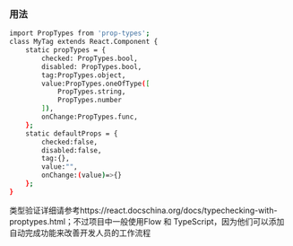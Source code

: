 ### 用法
```bash
import PropTypes from 'prop-types';
class MyTag extends React.Component {
    static propTypes = {
        checked: PropTypes.bool,
        disabled: PropTypes.bool,
        tag:PropTypes.object,
        value:PropTypes.oneOfType([
            PropTypes.string,
            PropTypes.number
        ]),
        onChange:PropTypes.func,
    };
    static defaultProps = {
        checked:false,
        disabled:false,
        tag:{},
        value:"",
        onChange:(value)=>{}
    };
}
```

类型验证详细请参考https://react.docschina.org/docs/typechecking-with-proptypes.html；不过项目中一般使用Flow 和 TypeScript，因为他们可以添加自动完成功能来改善开发人员的工作流程